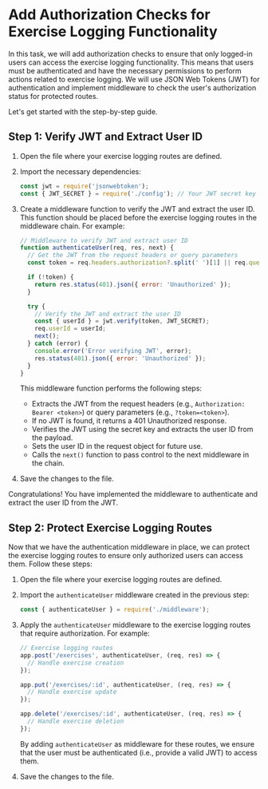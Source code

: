 #  Add Authorization Checks for Exercise Logging Functionality

In this task, we will add authorization checks to ensure that only logged-in users can access the exercise logging functionality. This means that users must be authenticated and have the necessary permissions to perform actions related to exercise logging. We will use JSON Web Tokens (JWT) for authentication and implement middleware to check the user's authorization status for protected routes.

Let's get started with the step-by-step guide.

## Step 1: Verify JWT and Extract User ID

1. Open the file where your exercise logging routes are defined.

2. Import the necessary dependencies:

   ```javascript
   const jwt = require('jsonwebtoken');
   const { JWT_SECRET } = require('./config'); // Your JWT secret key
   ```

3. Create a middleware function to verify the JWT and extract the user ID. This function should be placed before the exercise logging routes in the middleware chain. For example:

   ```javascript
   // Middleware to verify JWT and extract user ID
   function authenticateUser(req, res, next) {
     // Get the JWT from the request headers or query parameters
     const token = req.headers.authorization?.split(' ')[1] || req.query.token;

     if (!token) {
       return res.status(401).json({ error: 'Unauthorized' });
     }

     try {
       // Verify the JWT and extract the user ID
       const { userId } = jwt.verify(token, JWT_SECRET);
       req.userId = userId;
       next();
     } catch (error) {
       console.error('Error verifying JWT', error);
       res.status(401).json({ error: 'Unauthorized' });
     }
   }
   ```

   This middleware function performs the following steps:
   - Extracts the JWT from the request headers (e.g., `Authorization: Bearer <token>`) or query parameters (e.g., `?token=<token>`).
   - If no JWT is found, it returns a 401 Unauthorized response.
   - Verifies the JWT using the secret key and extracts the user ID from the payload.
   - Sets the user ID in the request object for future use.
   - Calls the `next()` function to pass control to the next middleware in the chain.

4. Save the changes to the file.

Congratulations! You have implemented the middleware to authenticate and extract the user ID from the JWT.

## Step 2: Protect Exercise Logging Routes

Now that we have the authentication middleware in place, we can protect the exercise logging routes to ensure only authorized users can access them. Follow these steps:

1. Open the file where your exercise logging routes are defined.

2. Import the `authenticateUser` middleware created in the previous step:

   ```javascript
   const { authenticateUser } = require('./middleware');
   ```

3. Apply the `authenticateUser` middleware to the exercise logging routes that require authorization. For example:

   ```javascript
   // Exercise logging routes
   app.post('/exercises', authenticateUser, (req, res) => {
     // Handle exercise creation
   });

   app.put('/exercises/:id', authenticateUser, (req, res) => {
     // Handle exercise update
   });

   app.delete('/exercises/:id', authenticateUser, (req, res) => {
     // Handle exercise deletion
   });
   ```

   By adding `authenticateUser` as middleware for these routes, we ensure that the user must be authenticated (i.e., provide a valid JWT) to access them.

4. Save the changes to the file.
